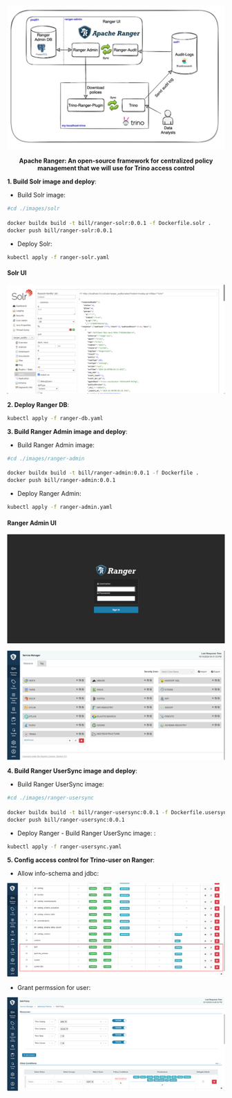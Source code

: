 <p align="center"><img src=https://github.com/vanty0829/dataplatform/blob/master/99.images/ranger.webp></a></p>

<p align="center">
    <b>Apache Ranger: An open-source framework for centralized policy management that we will use for Trino access control</b>
</p>


**1. Build Solr image and deploy**:
</br>

- Build Solr image:

```bash
#cd ./images/solr

docker buildx build -t bill/ranger-solr:0.0.1 -f Dockerfile.solr .
docker push bill/ranger-solr:0.0.1
```

- Deploy Solr:

```bash
kubectl apply -f ranger-solr.yaml
```

#### Solr UI
    
<p align="center"><img src=https://github.com/vanty0829/dataplatform/blob/master/99.images/solr_ui.png></a></p>


**2. Deploy Ranger DB**:
</br>


```bash
kubectl apply -f ranger-db.yaml
```


**3. Build Ranger Admin image and deploy**:
</br>

- Build Ranger Admin image:

```bash
#cd ./images/ranger-admin

docker buildx build -t bill/ranger-admin:0.0.1 -f Dockerfile .
docker push bill/ranger-admin:0.0.1
```

- Deploy Ranger Admin:

```bash
kubectl apply -f ranger-admin.yaml
```

#### Ranger Admin UI
    
<p align="center"><img src=https://github.com/vanty0829/dataplatform/blob/master/99.images/ranger_login.png></a></p>

<p align="center"><img src=https://github.com/vanty0829/dataplatform/blob/master/99.images/ranger_ui.png></a></p>

**4. Build Ranger UserSync image and deploy**:
</br>

- Build Ranger UserSync image:

```bash
#cd ./images/ranger-usersync

docker buildx build -t bill/ranger-usersync:0.0.1 -f Dockerfile.usersync .
docker push bill/ranger-usersync:0.0.1
```

- Deploy Ranger - Build Ranger UserSync image:
:

```bash
kubectl apply -f ranger-usersync.yaml
```


**5. Config access control for Trino-user on  Ranger**:
</br>

- Allow info-schema and jdbc:

<p align="center"><img src=https://github.com/vanty0829/dataplatform/blob/master/99.images/ranger_allow_schema.png></a></p>

- Grant permssion for user:

<p align="center"><img src=https://github.com/vanty0829/dataplatform/blob/master/99.images/ranger_grant_permistion.png></a></p>